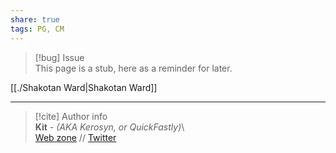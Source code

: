 ```yaml
---  
share: true  
tags: PG, CM  
---  
```

> [!bug] Issue  
> This page is a stub, here as a reminder for later.  
  
[[./Shakotan Ward|Shakotan Ward]]  
  
-----  
> [!cite] Author info  
> **Kit** - *(AKA Kerosyn, or QuickFastly)*\  
> [Web zone](https://kitabe.link) // [Twitter](https://twitter.com/Kerosyn_)